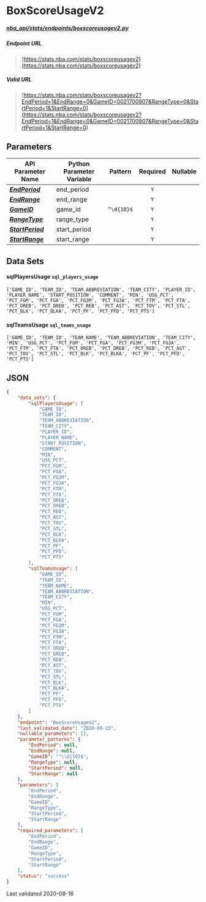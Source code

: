 # BoxScoreUsageV2
##### [nba_api/stats/endpoints/boxscoreusagev2.py](https://github.com/swar/nba_api/blob/master/src/nba_api/stats/endpoints/boxscoreusagev2.py)

##### Endpoint URL
>[https://stats.nba.com/stats/boxscoreusagev2](https://stats.nba.com/stats/boxscoreusagev2)

##### Valid URL
>[https://stats.nba.com/stats/boxscoreusagev2?EndPeriod=1&EndRange=0&GameID=0021700807&RangeType=0&StartPeriod=1&StartRange=0](https://stats.nba.com/stats/boxscoreusagev2?EndPeriod=1&EndRange=0&GameID=0021700807&RangeType=0&StartPeriod=1&StartRange=0)

## Parameters
| API Parameter Name                                                                                                    | Python Parameter Variable |  Pattern   | Required | Nullable |
|-----------------------------------------------------------------------------------------------------------------------|---------------------------|:----------:|:--------:|:--------:|
| [_**EndPeriod**_](https://github.com/swar/nba_api/blob/master/docs/nba_api/stats/library/parameters.md#EndPeriod)     | end_period                |            |   `Y`    |          | 
| [_**EndRange**_](https://github.com/swar/nba_api/blob/master/docs/nba_api/stats/library/parameters.md#EndRange)       | end_range                 |            |   `Y`    |          | 
| [_**GameID**_](https://github.com/swar/nba_api/blob/master/docs/nba_api/stats/library/parameters.md#GameID)           | game_id                   | `^\d{10}$` |   `Y`    |          | 
| [_**RangeType**_](https://github.com/swar/nba_api/blob/master/docs/nba_api/stats/library/parameters.md#RangeType)     | range_type                |            |   `Y`    |          | 
| [_**StartPeriod**_](https://github.com/swar/nba_api/blob/master/docs/nba_api/stats/library/parameters.md#StartPeriod) | start_period              |            |   `Y`    |          | 
| [_**StartRange**_](https://github.com/swar/nba_api/blob/master/docs/nba_api/stats/library/parameters.md#StartRange)   | start_range               |            |   `Y`    |          | 

## Data Sets
#### sqlPlayersUsage `sql_players_usage`
```text
['GAME_ID', 'TEAM_ID', 'TEAM_ABBREVIATION', 'TEAM_CITY', 'PLAYER_ID', 'PLAYER_NAME', 'START_POSITION', 'COMMENT', 'MIN', 'USG_PCT', 'PCT_FGM', 'PCT_FGA', 'PCT_FG3M', 'PCT_FG3A', 'PCT_FTM', 'PCT_FTA', 'PCT_OREB', 'PCT_DREB', 'PCT_REB', 'PCT_AST', 'PCT_TOV', 'PCT_STL', 'PCT_BLK', 'PCT_BLKA', 'PCT_PF', 'PCT_PFD', 'PCT_PTS']
```

#### sqlTeamsUsage `sql_teams_usage`
```text
['GAME_ID', 'TEAM_ID', 'TEAM_NAME', 'TEAM_ABBREVIATION', 'TEAM_CITY', 'MIN', 'USG_PCT', 'PCT_FGM', 'PCT_FGA', 'PCT_FG3M', 'PCT_FG3A', 'PCT_FTM', 'PCT_FTA', 'PCT_OREB', 'PCT_DREB', 'PCT_REB', 'PCT_AST', 'PCT_TOV', 'PCT_STL', 'PCT_BLK', 'PCT_BLKA', 'PCT_PF', 'PCT_PFD', 'PCT_PTS']
```


## JSON
```json
{
    "data_sets": {
        "sqlPlayersUsage": [
            "GAME_ID",
            "TEAM_ID",
            "TEAM_ABBREVIATION",
            "TEAM_CITY",
            "PLAYER_ID",
            "PLAYER_NAME",
            "START_POSITION",
            "COMMENT",
            "MIN",
            "USG_PCT",
            "PCT_FGM",
            "PCT_FGA",
            "PCT_FG3M",
            "PCT_FG3A",
            "PCT_FTM",
            "PCT_FTA",
            "PCT_OREB",
            "PCT_DREB",
            "PCT_REB",
            "PCT_AST",
            "PCT_TOV",
            "PCT_STL",
            "PCT_BLK",
            "PCT_BLKA",
            "PCT_PF",
            "PCT_PFD",
            "PCT_PTS"
        ],
        "sqlTeamsUsage": [
            "GAME_ID",
            "TEAM_ID",
            "TEAM_NAME",
            "TEAM_ABBREVIATION",
            "TEAM_CITY",
            "MIN",
            "USG_PCT",
            "PCT_FGM",
            "PCT_FGA",
            "PCT_FG3M",
            "PCT_FG3A",
            "PCT_FTM",
            "PCT_FTA",
            "PCT_OREB",
            "PCT_DREB",
            "PCT_REB",
            "PCT_AST",
            "PCT_TOV",
            "PCT_STL",
            "PCT_BLK",
            "PCT_BLKA",
            "PCT_PF",
            "PCT_PFD",
            "PCT_PTS"
        ]
    },
    "endpoint": "BoxScoreUsageV2",
    "last_validated_date": "2020-08-15",
    "nullable_parameters": [],
    "parameter_patterns": {
        "EndPeriod": null,
        "EndRange": null,
        "GameID": "^\\d{10}$",
        "RangeType": null,
        "StartPeriod": null,
        "StartRange": null
    },
    "parameters": [
        "EndPeriod",
        "EndRange",
        "GameID",
        "RangeType",
        "StartPeriod",
        "StartRange"
    ],
    "required_parameters": [
        "EndPeriod",
        "EndRange",
        "GameID",
        "RangeType",
        "StartPeriod",
        "StartRange"
    ],
    "status": "success"
}
```

Last validated 2020-08-16